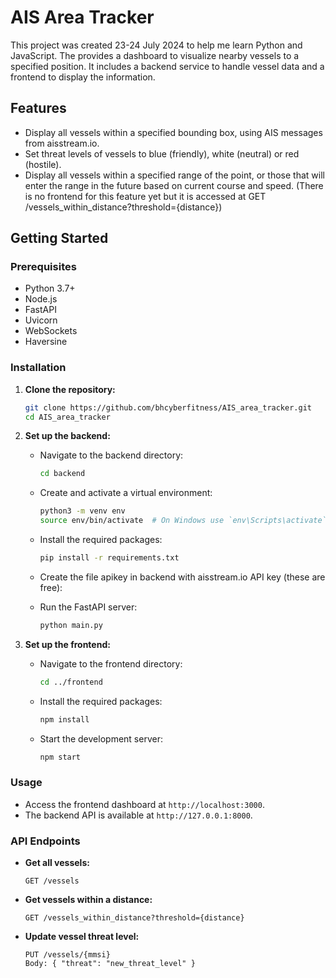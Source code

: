# AIS Area Tracker

This project was created 23-24 July 2024 to help me learn Python and JavaScript. The provides a dashboard to visualize nearby vessels to a specified position. It includes a backend service to handle vessel data and a frontend to display the information.

## Features

- Display all vessels within a specified bounding box, using AIS messages from aisstream.io.
- Set threat levels of vessels to blue (friendly), white (neutral) or red (hostile).
- Display all vessels within a specified range of the point, or those that will enter the range in the future based on current course and speed. (There is no frontend for this feature yet but it is accessed at GET /vessels_within_distance?threshold={distance})

## Getting Started

### Prerequisites

- Python 3.7+
- Node.js
- FastAPI
- Uvicorn
- WebSockets
- Haversine

### Installation

1. **Clone the repository:**
    ```bash
    git clone https://github.com/bhcyberfitness/AIS_area_tracker.git
    cd AIS_area_tracker
    ```

2. **Set up the backend:**
    - Navigate to the backend directory:
        ```bash
        cd backend
        ```
    - Create and activate a virtual environment:
        ```bash
        python3 -m venv env
        source env/bin/activate  # On Windows use `env\Scripts\activate`
        ```
    - Install the required packages:
        ```bash
        pip install -r requirements.txt
        ```
    - Create the file apikey in backend with aisstream.io API key (these are free):
       
    - Run the FastAPI server:
        ```bash
        python main.py
        ```

3. **Set up the frontend:**
    - Navigate to the frontend directory:
        ```bash
        cd ../frontend
        ```
    - Install the required packages:
        ```bash
        npm install
        ```
    - Start the development server:
        ```bash
        npm start
        ```

### Usage

- Access the frontend dashboard at `http://localhost:3000`.
- The backend API is available at `http://127.0.0.1:8000`.

### API Endpoints

- **Get all vessels:**
    ```
    GET /vessels
    ```
- **Get vessels within a distance:**
    ```
    GET /vessels_within_distance?threshold={distance}
    ```
- **Update vessel threat level:**
    ```
    PUT /vessels/{mmsi}
    Body: { "threat": "new_threat_level" }
    ```
